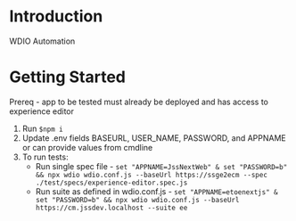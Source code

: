 # Introduction
WDIO Automation

# Getting Started

Prereq - app to be tested must already be deployed and has access to experience editor

1.	Run `$npm i`
2.	Update .env fields BASEURL, USER_NAME, PASSWORD, and APPNAME or can provide values from cmdline
3.  To run tests: 
    - Run single spec file - `set "APPNAME=JssNextWeb" & set "PASSWORD=b" && npx wdio wdio.conf.js --baseUrl https://ssge2ecm --spec ./test/specs/experience-editor.spec.js`
    - Run suite as defined in wdio.conf.js - `set "APPNAME=etoenextjs" & set "PASSWORD=b" && npx wdio wdio.conf.js --baseUrl https://cm.jssdev.localhost --suite ee`
